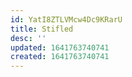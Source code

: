 ```yaml
---
id: YatI8ZTLVMcw4Dc9KRarU
title: Stifled
desc: ''
updated: 1641763740741
created: 1641763740741
---
```


